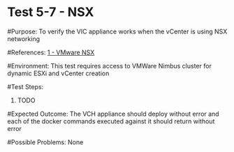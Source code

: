 Test 5-7 - NSX
=======

#Purpose:
To verify the VIC appliance works when the vCenter is using NSX networking

#References:
[1 - VMware NSX](http://www.vmware.com/products/nsx.html)

#Environment:
This test requires access to VMWare Nimbus cluster for dynamic ESXi and vCenter creation

#Test Steps:
1. TODO

#Expected Outcome:
The VCH appliance should deploy without error and each of the docker commands executed against it should return without error

#Possible Problems:
None
